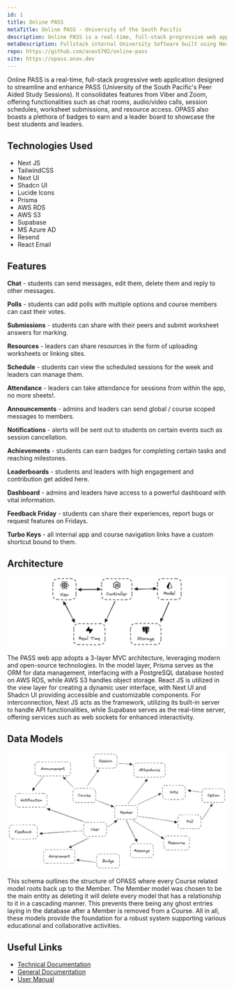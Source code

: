 ```yaml
---
id: 1
title: Online PASS
metaTitle: Online PASS - University of the South Pacific
description: Online PASS is a real-time, full-stack progressive web application designed to streamline and enhance the peer assisted study sessions at the University of the South Pacific.
metaDescription: Fullstack internal University Software built using Next JS, TailwindCSS, Prisma, AWS RDS, AWS S3 and Supabase with the frontend and backend hosted on Render.
repo: https://github.com/anav5702/online-pass
site: https://opass.anav.dev
---
```


Online PASS is a real-time, full-stack progressive web application designed to streamline and enhance PASS (University of the South Pacific's Peer Aided Study Sessions). It consolidates features from Viber and Zoom, offering functionalities such as chat rooms, audio/video calls, session schedules, worksheet submissions, and resource access. OPASS also boasts a plethora of badges to earn and a leader board to showcase the best students and leaders.

## Technologies Used

-   Next JS
-   TailwindCSS
-   Next UI
-   Shadcn UI
-   Lucide Icons
-   Prisma
-   AWS RDS
-   AWS S3
-   Supabase
-   MS Azure AD
-   Resend
-   React Email

## Features

**Chat** - students can send messages, edit them, delete them and reply to other messages.

**Polls** - students can add polls with multiple options and course members can cast their votes.

**Submissions** - students can share with their peers and submit worksheet answers for marking.

**Resources** - leaders can share resources in the form of uploading worksheets or linking sites.

**Schedule** - students can view the scheduled sessions for the week and leaders can manage them.

**Attendance** - leaders can take attendance for sessions from within the app, no more sheets!.

**Announcements** - admins and leaders can send global / course scoped messages to members.

**Notifications** - alerts will be sent out to students on certain events such as session cancellation.

**Achievements** - students can earn badges for completing certain tasks and reaching milestones.

**Leaderboards** - students and leaders with high engagement and contribution get added here.

**Dashboard** - admins and leaders have access to a powerful dashboard with vital information.

**Feedback Friday** - students can share their experiences, report bugs or request features on Fridays.

**Turbo Keys** - all internal app and course navigation links have a custom shortcut bound to them.

## Architecture

![Architecture diagram](./images//online-pass/architecture.webp)

The PASS web app adopts a 3-layer MVC architecture, leveraging modern and open-source technologies. In the model layer, Prisma serves as the ORM for data management, interfacing with a PostgreSQL database hosted on AWS RDS, while AWS S3 handles object storage. React JS is utilized in the view layer for creating a dynamic user interface, with Next UI and Shadcn UI providing accessible and customizable components. For interconnection, Next JS acts as the framework, utilizing its built-in server to handle API functionalities, while Supabase serves as the real-time server, offering services such as web sockets for enhanced interactivity.

## Data Models

![Data models diagram](./images/online-pass/data-models.webp)

This schema outlines the structure of OPASS where every Course related model roots back up to the Member. The Member model was chosen to be the main entity as deleting it will delete every model that has a relationship to it in a cascading manner. This prevents there being any ghost entries laying in the database after a Member is removed from a Course. All in all, these models provide the foundation for a robust system supporting various educational and collaborative activities.

## Useful Links

-   [Technical Documentation](https://drive.google.com/drive/folders/1XW6U5settBGV54-f01Ec4AwTMIZdd1CF?usp=sharing)
-   [General Documentation](https://usp-online-pass.onrender.com/geenral-docs)
-   [User Manual](https://usp-online-pass.onrender.com/user-manual)
